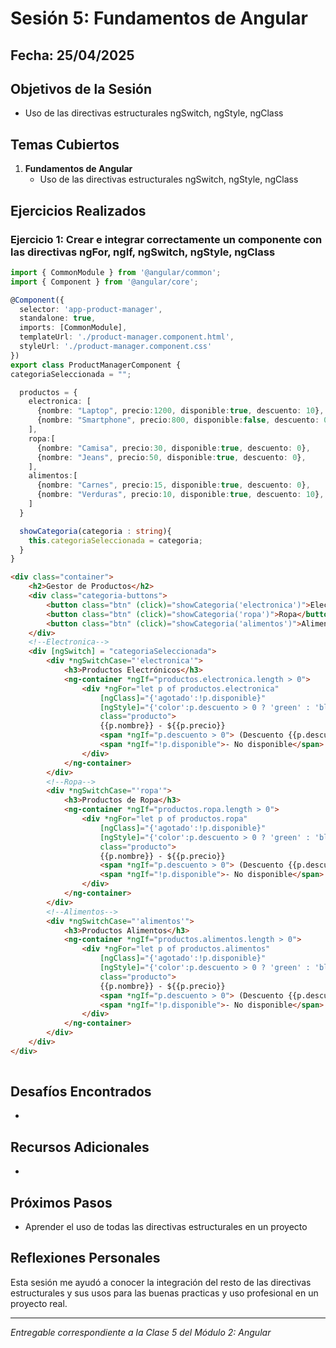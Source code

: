 # Sesión 5: Fundamentos de Angular

## Fecha: 25/04/2025

## Objetivos de la Sesión

- Uso de las directivas estructurales ngSwitch, ngStyle, ngClass

## Temas Cubiertos

1. **Fundamentos de Angular**
   - Uso de las directivas estructurales ngSwitch, ngStyle, ngClass

## Ejercicios Realizados

### Ejercicio 1: Crear e integrar correctamente un componente con las directivas ngFor, ngIf, ngSwitch, ngStyle, ngClass

```typescript
import { CommonModule } from '@angular/common';
import { Component } from '@angular/core';

@Component({
  selector: 'app-product-manager',
  standalone: true,
  imports: [CommonModule],
  templateUrl: './product-manager.component.html',
  styleUrl: './product-manager.component.css'
})
export class ProductManagerComponent {
categoriaSeleccionada = "";

  productos = {
    electronica: [
      {nombre: "Laptop", precio:1200, disponible:true, descuento: 10},
      {nombre: "Smartphone", precio:800, disponible:false, descuento: 0},
    ],
    ropa:[
      {nombre: "Camisa", precio:30, disponible:true, descuento: 0},
      {nombre: "Jeans", precio:50, disponible:true, descuento: 0},
    ],
    alimentos:[
      {nombre: "Carnes", precio:15, disponible:true, descuento: 0},
      {nombre: "Verduras", precio:10, disponible:true, descuento: 10},
    ]
  }

  showCategoria(categoria : string){
    this.categoriaSeleccionada = categoria;
  }
}

```

```html
<div class="container">
    <h2>Gestor de Productos</h2>
    <div class="categoria-buttons">
        <button class="btn" (click)="showCategoria('electronica')">Electronica</button>
        <button class="btn" (click)="showCategoria('ropa')">Ropa</button>
        <button class="btn" (click)="showCategoria('alimentos')">Alimentos</button>
    </div>
    <!--Electronica-->
    <div [ngSwitch] = "categoriaSeleccionada">
        <div *ngSwitchCase="'electronica'">
            <h3>Productos Electrónicos</h3>
            <ng-container *ngIf="productos.electronica.length > 0">
                <div *ngFor="let p of productos.electronica"
                    [ngClass]="{'agotado':!p.disponible}"
                    [ngStyle]="{'color':p.descuento > 0 ? 'green' : 'black'}"
                    class="producto">
                    {{p.nombre}} - ${{p.precio}}
                    <span *ngIf="p.descuento > 0"> (Descuento {{p.descuento}})</span>
                    <span *ngIf="!p.disponible">- No disponible</span>
                </div>
            </ng-container>
        </div>
        <!--Ropa-->
        <div *ngSwitchCase="'ropa'">
            <h3>Productos de Ropa</h3>
            <ng-container *ngIf="productos.ropa.length > 0">
                <div *ngFor="let p of productos.ropa"
                    [ngClass]="{'agotado':!p.disponible}"
                    [ngStyle]="{'color':p.descuento > 0 ? 'green' : 'black'}"
                    class="producto">
                    {{p.nombre}} - ${{p.precio}}
                    <span *ngIf="p.descuento > 0"> (Descuento {{p.descuento}})</span>
                    <span *ngIf="!p.disponible">- No disponible</span>
                </div>
            </ng-container>
        </div>
        <!--Alimentos-->
        <div *ngSwitchCase="'alimentos'">
            <h3>Productos Alimentos</h3>
            <ng-container *ngIf="productos.alimentos.length > 0">
                <div *ngFor="let p of productos.alimentos"
                    [ngClass]="{'agotado':!p.disponible}"
                    [ngStyle]="{'color':p.descuento > 0 ? 'green' : 'black'}"
                    class="producto">
                    {{p.nombre}} - ${{p.precio}}
                    <span *ngIf="p.descuento > 0"> (Descuento {{p.descuento}})</span>
                    <span *ngIf="!p.disponible">- No disponible</span>
                </div>
            </ng-container>
        </div>
    </div>
</div>
  
```
## Desafíos Encontrados

-

## Recursos Adicionales

- 

## Próximos Pasos

- Aprender el uso de todas las directivas estructurales en un proyecto

## Reflexiones Personales

Esta sesión me ayudó a conocer la integración del resto de las directivas estructurales y sus usos para las buenas practicas y uso profesional en un proyecto real.

---

*Entregable correspondiente a la Clase 5 del Módulo 2: Angular*